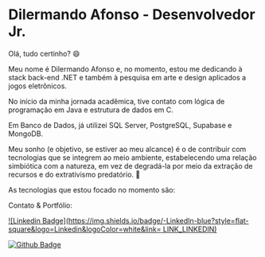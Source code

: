 
# Dilermando Afonso - Desenvolvedor Jr.

Olá, tudo certinho? 😄

Meu nome é Dilermando Afonso e, no momento, estou me dedicando à stack back-end .NET e também à pesquisa em arte e design aplicados a jogos eletrônicos.

No início da minha jornada acadêmica, tive contato com lógica de programação em Java e estrutura de dados em C.

Em Banco de Dados, já utilizei SQL Server, PostgreSQL, Supabase e MongoDB.

Meu sonho (e objetivo, se estiver ao meu alcance) é o de contribuir com tecnologias que se integrem ao meio ambiente, estabelecendo uma relação simbiótica com a natureza, em vez de degradá-la por meio da extração de recursos e do extrativismo predatório. 🌱

As tecnologias que estou focado no momento são:


Contato & Portfólio:

[![Linkedin Badge](https://img.shields.io/badge/-LinkedIn-blue?style=flat-square&logo=Linkedin&logoColor=white&link= LINK_LINKEDIN)]( LINK_LINKEDIN)

[![Github Badge](https://img.shields.io/badge/-Github-000?style=flat-square&logo=Github&logoColor=white&link=https://github.com/dilermandoAfonso)](https://github.com/dilermandoAfonso) 




<!---
dilermandoAfonso/dilermandoAfonso is a ✨ special ✨ repository because its `README.md` (this file) appears on your GitHub profile.
You can click the Preview link to take a look at your changes.
--->
